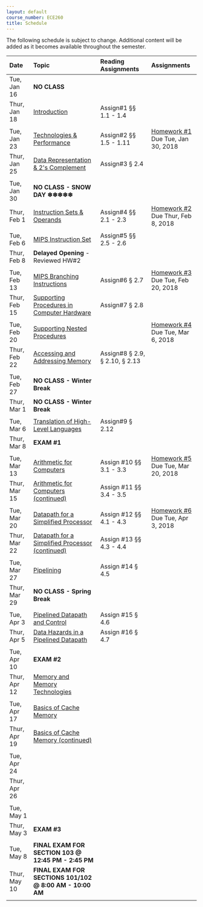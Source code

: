 ```yaml
---
layout: default
course_number: ECE260
title: Schedule
---
```


The following schedule is subject to change.
Additional content will be added as it becomes available throughout the semester.<br>


**Date**       | **Topic**                                                                                                        |  **Reading Assignments**          |  **Assignments**                                                           
:--------------|:-----------------------------------------------------------------------------------------------------------------|:----------------------------------|:-----------------------------------------------------------------------    
Tue, Jan 16    |  **NO CLASS**                                                                                                    |                                   |
Thur, Jan 18   |  [Introduction](lectures/lecture1_introduction.pdf)                                                              |  Assign#1 §§ 1.1 - 1.4            |
| | |
Tue, Jan 23    |  [Technologies & Performance](lectures/lecture2_technologies_and_performance.pdf)                                |  Assign#2 §§ 1.5 - 1.11           |  [Homework #1](homework/Homework_Assignment_1.txt) <br> Due Tue, Jan 30, 2018
Thur, Jan 25   |  [Data Representation & 2's Complement](lectures/lecture3_data_representation_and_2s_complement.pdf)             |  Assign#3 § 2.4                   |
 | | |
Tue, Jan 30    |  **NO CLASS - SNOW DAY ❄❄❄❄❄**                                                                                   |                                   |
Thur, Feb 1    |  [Instruction Sets & Operands](lectures/lecture4_instructions_and_instruction_sets.pdf)                          |  Assign#4 §§ 2.1 - 2.3            |  [Homework #2](homework/Homework_Assignment_2.txt) <br> Due Thur, Feb 8, 2018   
 | | |
Tue, Feb 6     |  [MIPS Instruction Set](lectures/lecture5_MIPS_instruction_set.pdf)                                              |  Assign#5 §§ 2.5 - 2.6            |
Thur, Feb 8    |  **Delayed Opening** - Reviewed HW#2                                                                             |                                   |  
 | | |
Tue, Feb 13    |  [MIPS Branching Instructions](lectures/lecture6_MIPS_Branching_Instructions.pdf)                                |  Assign#6 § 2.7                   |  [Homework #3](homework/Homework_Assignment_3.txt) <br> Due Tue, Feb 20, 2018 
Thur, Feb 15   |  [Supporting Procedures in Computer Hardware](lectures/lecture7_Supporting_Procedures_in_Computer_Hardware.pdf)  |  Assign#7 § 2.8                   |
 | | |
Tue, Feb 20    |  [Supporting Nested Procedures](lectures/lecture8_Supporting_Nested_Procedures.pdf)                              |                                   |  [Homework #4](homework/Homework_Assignment_4.txt) <br> Due Tue, Mar 6, 2018
Thur, Feb 22   |  [Accessing and Addressing Memory](lectures/lecture9_Accessing_and_Addressing_Memory.pdf)                        |  Assign#8 § 2.9, § 2.10, § 2.13   | 
  | | |
Tue, Feb 27    |  **NO CLASS - Winter Break**                                                                                     |                                   | <!-- Winter Break -->
Thur, Mar 1    |  **NO CLASS - Winter Break**                                                                                     |                                   | <!-- Winter Break -->
 | | |
Tue, Mar 6     |  [Translation of High-Level Languages](lectures/lecture10_Translation_of_High-Level_Languages.pdf)               |  Assign#9 § 2.12                  | 
Thur, Mar 8    |  **EXAM #1**                                                                                                     |                                   |
 | | |
Tue, Mar 13    |  [Arithmetic for Computers](lectures/lecture11_Arithmetic_for_Computers.pdf)                                     |  Assign #10 §§ 3.1 - 3.3          |  [Homework #5](homework/Homework_Assignment_5.txt) <br> Due Tue, Mar 20, 2018  
Thur, Mar 15   |  [Arithmetic for Computers (continued)](lectures/lecture11_Arithmetic_for_Computers.pdf)                         |  Assign #11 §§ 3.4 - 3.5          |  
 | | |
Tue, Mar 20    |  [Datapath for a Simplified Processor](lectures/lecture12_Datapath_for_a_Simplified_Processor.pdf)               |  Assign #12 §§ 4.1 - 4.3          |  [Homework #6](homework/Homework_Assignment_6.txt) <br> Due Tue, Apr 3, 2018
Thur, Mar 22   |  [Datapath for a Simplified Processor (continued)](lectures/lecture12_Datapath_for_a_Simplified_Processor.pdf)   |  Assign #13 §§ 4.3 - 4.4          |  
 | | |
Tue, Mar 27    |  [Pipelining](lectures/lecture13_Pipelining.pdf)                                                                 |  Assign #14 § 4.5                 |  
Thur, Mar 29   |  **NO CLASS - Spring Break**                                                                                     |                                   |  <!-- Spring Break -->  
 | | |
Tue, Apr 3     |  [Pipelined Datapath and Control](lectures/lecture14_Pipelined_Datapath_and_Control.pdf)                         |  Assign #15 § 4.6                 |  <!-- [Homework #7](homework/Homework_Assignment_7.txt) <br> No Submission Required -->
Thur, Apr 5    |  [Data Hazards in a Pipelined Datapath](lectures/lecture15_Data_and_Control_Hazards_in_a_Pipelined_Datapath.pdf) |  Assign #16 § 4.7                 |
 | | |
Tue, Apr 10    |  **EXAM #2**                                                                                                     |                                   | 
Thur, Apr 12   |  [Memory and Memory Technologies](lectures/lecture16_Memory_and_Memory_Technologies.pdf)                         |                                   |  <!-- § 5.1 - 5.2 --> <!-- [Homework #8](homework/Homework_Assignment_8.txt) <br> Due Thur, Apr 27, 2017 -->
 | | |
Tue, Apr 17    |  [Basics of Cache Memory](lectures/lecture17_Basics_of_Cache_Memory.pdf)                                         |                                   |  <!-- § 5.3 -->  
Thur, Apr 19   |  [Basics of Cache Memory (continued)](lectures/lecture17_Basics_of_Cache_Memory.pdf)                             |                                   | <!-- § 5.3 --> <!-- § 6.1 - 6.3 -->                                                                                                                |                                   |  
 | | |
Tue, Apr 24    |                                                                                                                  |                                   |  
Thur, Apr 26   |                                                                                                                  |                                   |  
 | | |
Tue, May 1     |                                                                                                                  |                                   | <!-- § 6.4 - 6.6 -->
Thur, May 3    |  **EXAM #3**                                                                                                     |                                   |
 | | |
Tue, May 8     |  **FINAL EXAM FOR SECTION 103 @ 12:45 PM - 2:45 PM**                                                             |                                   |
Thur, May 10   |  **FINAL EXAM FOR SECTIONS 101/102 @ 8:00 AM - 10:00 AM**                                                        |                                   |
 | | |
